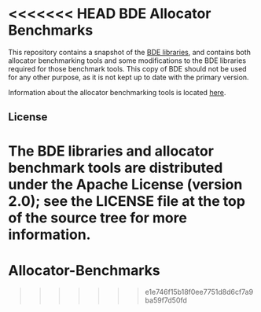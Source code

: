 <<<<<<< HEAD
BDE Allocator Benchmarks
===
This repository contains a snapshot of the [BDE libraries](http://github.com/bloomberg/bde), and contains both allocator benchmarking tools and some modifications to the BDE libraries required
for those benchmark tools. This copy of BDE should not be used for any other purpose, as it is not kept up to date with the primary version.

Information about the allocator benchmarking tools is located [here](benchmarks/allocators).

License
---
The BDE libraries and allocator benchmark tools are distributed under the Apache License (version 2.0); see the LICENSE file at the top of the source tree for more information.
=======
# Allocator-Benchmarks
>>>>>>> e1e746f15b18f0ee7751d8d6cf7a9ba59f7d50fd
